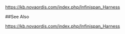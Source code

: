 
https://kb.novaordis.com/index.php/Infinispan_Harness

##See Also

https://kb.novaordis.com/index.php/Infinispan_Harness

